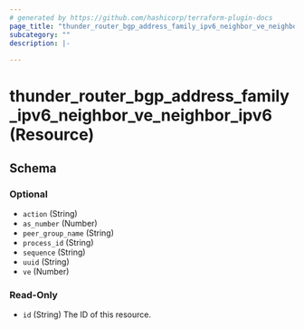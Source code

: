 ```yaml
---
# generated by https://github.com/hashicorp/terraform-plugin-docs
page_title: "thunder_router_bgp_address_family_ipv6_neighbor_ve_neighbor_ipv6 Resource - terraform-provider-thunder"
subcategory: ""
description: |-
  
---
```


# thunder_router_bgp_address_family_ipv6_neighbor_ve_neighbor_ipv6 (Resource)





<!-- schema generated by tfplugindocs -->
## Schema

### Optional

- `action` (String)
- `as_number` (Number)
- `peer_group_name` (String)
- `process_id` (String)
- `sequence` (String)
- `uuid` (String)
- `ve` (Number)

### Read-Only

- `id` (String) The ID of this resource.


